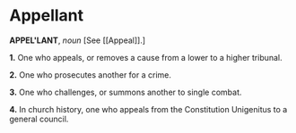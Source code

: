 # Appellant

**APPEL'LANT**, _noun_ \[See [[Appeal]].\]

**1.** One who appeals, or removes a cause from a lower to a higher tribunal.

**2.** One who prosecutes another for a crime.

**3.** One who challenges, or summons another to single combat.

**4.** In church history, one who appeals from the Constitution Unigenitus to a general council.